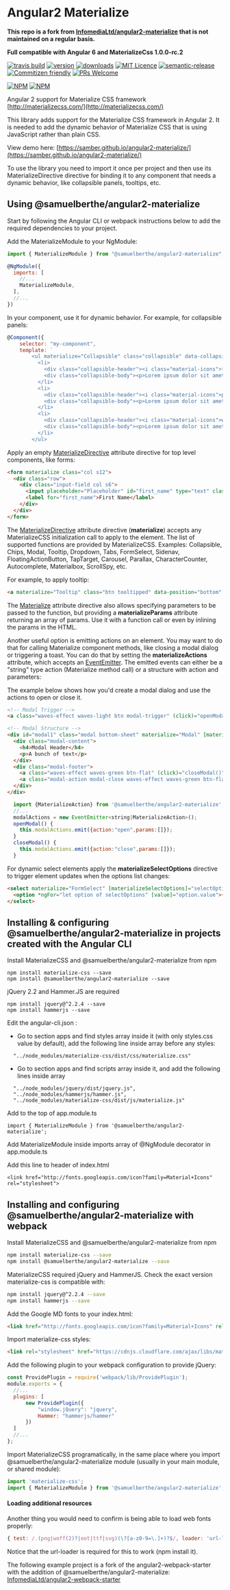 # Angular2 Materialize

**This repo is a fork from [InfomediaLtd/angular2-materialize](https://github.com/InfomediaLtd/angular2-materialize) that is not maintained on a regular basis.**

**Full compatible with Angular 6 and MaterializeCss 1.0.0-rc.2**

[![travis build](https://img.shields.io/travis/samber/angular2-materialize.svg?style=flat-square)](https://travis-ci.org/samber/angular2-materialize)
[![version](https://img.shields.io/npm/v/@samuelberthe/angular2-materialize.svg?style=flat-square)](https://www.npmjs.com/package/@samuelberthe/angular2-materialize)
[![downloads](https://img.shields.io/npm/dm/@samuelberthe/angular2-materialize.svg?style=flat-square)](https://www.npmjs.com/package/@samuelberthe/angular2-materialize)
[![MIT Licence](https://img.shields.io/npm/l/@samuelberthe/angular2-materialize.svg?style=flat-square)](https://opensource.org/licenses/MIT)
[![semantic-release](https://img.shields.io/badge/%20%20%F0%9F%93%A6%F0%9F%9A%80-semantic--release-e10079.svg?style=flat-square)](https://github.com/semantic-release/semantic-release)
[![Commitizen friendly](https://img.shields.io/badge/commitizen-friendly-brightgreen.svg?style=flat-square)](http://commitizen.github.io/cz-cli/)
[![PRs Welcome](https://img.shields.io/badge/prs-welcome-brightgreen.svg?style=flat-square)](http://makeapullrequest.com)

[![NPM](https://nodei.co/npm/@samuelberthe/angular2-materialize.png?downloads=true)](https://www.npmjs.com/package/@samuelberthe/angular2-materialize)
[![NPM](https://nodei.co/npm-dl/@samuelberthe/angular2-materialize.png?height=2&months=12)](https://www.npmjs.com/package/@samuelberthe/angular2-materialize)

Angular 2 support for Materialize CSS framework [http://materializecss.com/](http://materializecss.com/)

This library adds support for the Materialize CSS framework in Angular 2. It is needed to add the dynamic behavior of Materialize CSS that is using JavaScript rather than plain CSS.

View demo here: [https://samber.github.io/angular2-materialize/](https://samber.github.io/angular2-materialize/)

To use the library you need to import it once per project and then use its MaterializeDirective directive for binding it to any component that needs a dynamic behavior, like collapsible panels, tooltips, etc.

## Using @samuelberthe/angular2-materialize

Start by following the Angular CLI or webpack instructions below to add the required dependencies to your project.

Add the MaterializeModule to your NgModule:
```js
import { MaterializeModule } from "@samuelberthe/angular2-materialize";

@NgModule({
  imports: [
    //...
    MaterializeModule,
  ],
  //...
})
```

In your component, use it for dynamic behavior. For example, for collapsible panels:
```js
@Component({
    selector: "my-component",
    template: `
        <ul materialize="Collapsible" class="collapsible" data-collapsible="accordion">
          <li>
            <div class="collapsible-header"><i class="material-icons">filter_drama</i>First</div>
            <div class="collapsible-body"><p>Lorem ipsum dolor sit amet.</p></div>
          </li>
          <li>
            <div class="collapsible-header"><i class="material-icons">place</i>Second</div>
            <div class="collapsible-body"><p>Lorem ipsum dolor sit amet.</p></div>
          </li>
          <li>
            <div class="collapsible-header"><i class="material-icons">whatshot</i>Third</div>
            <div class="collapsible-body"><p>Lorem ipsum dolor sit amet.</p></div>
          </li>
        </ul>

```

Apply an empty [MaterializeDirective](https://github.com/samber/angular2-materialize/blob/master/src/materialize-directive.ts) attribute directive for top level components, like forms:
```html
<form materialize class="col s12">
  <div class="row">
    <div class="input-field col s6">
      <input placeholder="Placeholder" id="first_name" type="text" class="validate">
      <label for="first_name">First Name</label>
    </div>
  </div>
</form>
```

The [MaterializeDirective](https://github.com/samber/angular2-materialize/blob/master/src/materialize-directive.ts) attribute directive (**materialize**) accepts any MaterializeCSS initialization call to apply to the element. The list of supported functions are provided by MaterializeCSS. Examples: Collapsible, Chips, Modal, Tooltip, Dropdown, Tabs, FormSelect, Sidenav, FloatingActionButton, TapTarget, Carousel, Parallax, CharacterCounter, Autocomplete, Materialbox, ScrollSpy, etc.

For example, to apply tooltip:
```html
<a materialize="Tooltip" class="btn tooltipped" data-position="bottom" data-delay="50" data-tooltip="I am tooltip">Hover me!</a>
```

The [Materialize](https://github.com/samber/angular2-materialize/blob/master/src/materialize.ts) attribute directive also allows specifying parameters to be passed to the function, but providing a **materializeParams** attribute returning an array of params. Use it with a function call or even by inlining the params in the HTML.

Another useful option is emitting actions on an element. You may want to do that for calling Materialize component methods, like closing a modal dialog or triggering a toast. You can do that by setting the **materializeActions** attribute, which accepts an [EventEmitter](https://angular.io/docs/ts/latest/api/core/index/EventEmitter-class.html). The emitted events can either be a "string" type action (Materialize method call) or a structure with action and parameters:

The example below shows how you'd create a modal dialog and use the actions to open or close it.
```html
<!-- Modal Trigger -->
<a class="waves-effect waves-light btn modal-trigger" (click)="openModal()">Modal</a>

<!-- Modal Structure -->
<div id="modal1" class="modal bottom-sheet" materialize="Modal" [materializeParams]="[{dismissible: false}]" [materializeActions]="modalActions">
  <div class="modal-content">
    <h4>Modal Header</h4>
    <p>A bunch of text</p>
  </div>
  <div class="modal-footer">
    <a class="waves-effect waves-green btn-flat" (click)="closeModal()">Close</a>
    <a class="modal-action modal-close waves-effect waves-green btn-flat">Agree</a>
  </div>
</div>
```
```js
  import {MaterializeAction} from '@samuelberthe/angular2-materialize';
  //...
  modalActions = new EventEmitter<string|MaterializeAction>();
  openModal() {
    this.modalActions.emit({action:"open",params:[]});
  }
  closeModal() {
    this.modalActions.emit({action:"close",params:[]});
  }
```

For dynamic select elements apply the **materializeSelectOptions** directive to trigger element updates when the options list changes:
```html
<select materialize="FormSelect" [materializeSelectOptions]="selectOptions">
  <option *ngFor="let option of selectOptions" [value]="option.value">{{option.name}}</option>
</select>
```

## Installing & configuring @samuelberthe/angular2-materialize in projects created with the Angular CLI

Install MaterializeCSS and @samuelberthe/angular2-materialize from npm
```
npm install materialize-css --save
npm install @samuelberthe/angular2-materialize --save
```

jQuery 2.2 and Hammer.JS are required
```
npm install jquery@^2.2.4 --save
npm install hammerjs --save
```

Edit the angular-cli.json :
* Go to section apps and find styles array inside it (with only styles.css value by default), add the following line inside array before any styles:

```
  "../node_modules/materialize-css/dist/css/materialize.css"
```

* Go to section apps and find scripts array inside it, and add the following lines inside array

```
  "../node_modules/jquery/dist/jquery.js",
  "../node_modules/hammerjs/hammer.js",
  "../node_modules/materialize-css/dist/js/materialize.js"
```

Add to the top of app.module.ts

```
import { MaterializeModule } from '@samuelberthe/angular2-materialize';

```

Add MaterializeModule inside imports array of @NgModule decorator in app.module.ts

Add this line to header of index.html
```
<link href="http://fonts.googleapis.com/icon?family=Material+Icons" rel="stylesheet">
```

## Installing and configuring @samuelberthe/angular2-materialize with webpack

Install MaterializeCSS and @samuelberthe/angular2-materialize from npm
```sh
npm install materialize-css --save
npm install @samuelberthe/angular2-materialize --save
```

MaterializeCSS required jQuery and HammerJS. Check the exact version materialize-css is compatible with:
```sh
npm install jquery@^2.2.4 --save
npm install hammerjs --save
```

Add the Google MD fonts to your index.html:
```html
<link href="http://fonts.googleapis.com/icon?family=Material+Icons" rel="stylesheet">
```

Import materialize-css styles:
```html
<link rel="stylesheet" href="https://cdnjs.cloudflare.com/ajax/libs/materialize/0.98.2/css/materialize.min.css">
```

Add the following plugin to your webpack configuration to provide jQuery:
```js
const ProvidePlugin = require('webpack/lib/ProvidePlugin');
module.exports = {
  //...
  plugins: [
      new ProvidePlugin({
          "window.jQuery": "jquery",
          Hammer: "hammerjs/hammer"
      })
  ]
  //...
};
```

Import MaterializeCSS programatically, in the same place where you import @samuelberthe/angular2-materialize module (usually in your main module, or shared module):
```js
import 'materialize-css';
import { MaterializeModule } from '@samuelberthe/angular2-materialize';
```

#### Loading additional resources

Another thing you would need to confirm is being able to load web fonts properly:
```js
{ test: /.(png|woff(2)?|eot|ttf|svg)(\?[a-z0-9=\.]+)?$/, loader: 'url-loader?limit=100000' },
```
Notice that the url-loader is required for this to work (npm install it).

The following example project is a fork of the angular2-webpack-starter with the addition of @samuelberthe/angular2-materialize: [InfomediaLtd/angular2-webpack-starter](https://github.com/InfomediaLtd/angular2-webpack-starter)
